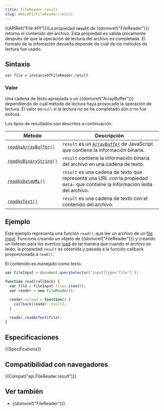 ```yaml
---
title: FileReader.result
slug: Web/API/FileReader/result
---
```


{{APIRef("File API")}}La propiedad **`result`** de {{domxref("FileReader")}} retorna el contenido del archivo. Esta propiedad es válida únicamente después de que la operación de lectura del archivo es completada. El formato de la infomación devuelta depende de cuál de los métodos de lectura fue usado.

## Sintaxis

```
var file = instanceOfFileReader.result
```

### Valor

Una cadena de texto apropiada o un {{domxref("ArrayBuffer")}} dependiendo de cuál método de lectura haya provocado la operación de lectura. El valor es `null` si la lectura no se ha completado aún o no fue exitosa.

Los tipos de resultados son descritos a continuación.

| Método                                                                      | Descripción                                                                                                                                        |
| --------------------------------------------------------------------------- | -------------------------------------------------------------------------------------------------------------------------------------------------- |
| [`readAsArrayBuffer()`](/en-US/docs/Web/API/FileReader/readAsArrayBuffer)   | `result` es un [`ArrayBuffer`](/en-US/docs/Web/JavaScript/Reference/Global_Objects/ArrayBuffer) de JavaScript que contiene la información binaria. |
| [`readAsBinaryString()`](/en-US/docs/Web/API/FileReader/readAsBinaryString) | `result` contiene la información binaria del archivo en una cadena de texto.                                                                       |
| [`readAsDataURL()`](/en-US/docs/Web/API/FileReader/readAsDataURL)           | `result` es una cadena de texto que representa una URL con la propiedad `data:` que contiene la información leída del archivo.                     |
| [`readAsText()`](/en-US/docs/Web/API/FileReader/readAsText)                 | `result` es una cadena de texto con el contenido del archivo.                                                                                      |

## Ejemplo

Este ejemplo representa una función `read()`, que lee un archivo de un [file input](/es/docs/Web/HTML/Element/input/file). Funciona creando un objeto de {{domxref("FileReader")}} y creando un listener para los eventos [load](/es/docs/Web/Events/load) de tal manera que cuando el archivo es leído, la propiedad `result` es obtenida y pasada a la función callback proporcionada a `read()`.

El contenido es manejado como texto.

```js
var fileInput = document.querySelector('input[type="file"]');

function read(callback) {
  var file = fileInput.files.item(0);
  var reader = new FileReader();

  reader.onload = function() {
    callback(reader.result);
  }

  reader.readAsText(file);
}
```

## Especificaciones

{{Specifications}}

## Compatibilidad con navegadores

{{Compat("api.FileReader.result")}}

## Ver también

- {{domxref("FileReader")}}
